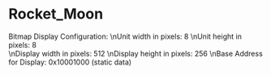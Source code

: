 # Rocket_Moon
Bitmap Display Configuration:
  \nUnit width in pixels: 8
  \nUnit height in pixels: 8  
  \nDisplay width in pixels: 512
  \nDisplay height in pixels: 256
  \nBase Address for Display: 0x10001000 (static data)
